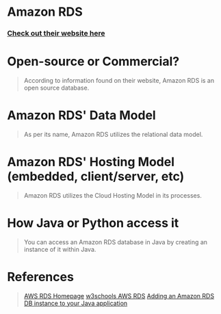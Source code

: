 # Amazon RDS

### [Check out their website here](https://aws.amazon.com/rds/)

# Open-source or Commercial?
> According to information found on their website, Amazon RDS is an open source database.

# Amazon RDS' Data Model
> As per its name, Amazon RDS utilizes the relational data model.

# Amazon RDS' Hosting Model (embedded, client/server, etc)
> Amazon RDS utilizes the Cloud Hosting Model in its processes.

# How Java or Python access it
> You can access an Amazon RDS database in Java by creating an instance of it within Java. 

# References
> [AWS RDS Homepage](https://aws.amazon.com/rds/)
> [w3schools AWS RDS](https://www.w3schools.com/whatis/whatis_aws_rds.asp)
> [Adding an Amazon RDS DB instance to your Java application](https://docs.aws.amazon.com/elasticbeanstalk/latest/dg/java-rds.html) 
